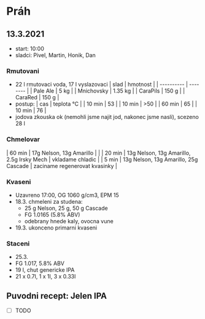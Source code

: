 # Práh

## 13.3.2021
  * start: 10:00
  * sladci: Pivel, Martin, Honik, Dan

### Rmutovani
  * 22 l rmutovaci voda, 17 l vyslazovaci
  | slad       | hmotnost |
  | ---------- | -------- |
  | Pale Ale   | 5 kg     |
  | Mnichovsky | 1.35 kg  |
  | CaraPils   | 150 g    |
  | CaraRed    | 150 g    |
  * postup:
    | cas    | teplota °C |
    | 10 min | 53         |
    | 10 min | >50        |
    | 60 min | 65         |
    | 10 min | 76         |
  * jodova zkouska ok (nemohli jsme najit jod, nakonec jsme nasli), scezeno 28 l

### Chmelovar
| 60 min | 17g Nelson, 13g Amarillo                  |                               |
| 20 min | 13g Nelson, 13g Amarillo, 2.5g Irsky Mech | vkladame chladic              |
| 5 min  | 13g Nelson, 13g Amarillo, 25g Cascade     | zaciname regenerovat kvasinky |

### Kvaseni
  * Uzavreno 17:00, OG 1060 g/cm3, EPM 15
  * 18.3. chmeleni za studena:
    * 25 g Nelson, 25 g, 50 g Cascade
    * FG 1.0165 (5.8% ABV)
    * odebrany hnede kaly, ovocna vune
  * 19.3. ukonceno primarni kvaseni

### Staceni
  * 25.3.
  * FG 1.017, 5.8% ABV
  * 19 l, chut genericke IPA
  * 21 x 0.7l, 1 x 1l, 3 x 0.33l

## Puvodni recept: Jelen IPA
  * [ ] TODO
